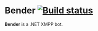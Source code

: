 # Bender [![Build status][build-badge]][build]
**Bender** is a .NET XMPP bot.

[build]: https://ci.appveyor.com/project/dbb/bender
[build-badge]: https://ci.appveyor.com/api/projects/status/plpna6tb6j7hw7bm?svg=true
